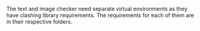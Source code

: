 The text and image checker need separate virtual environments as they have clashing library requirements. 
The requirements for each of them are in their respective folders.
